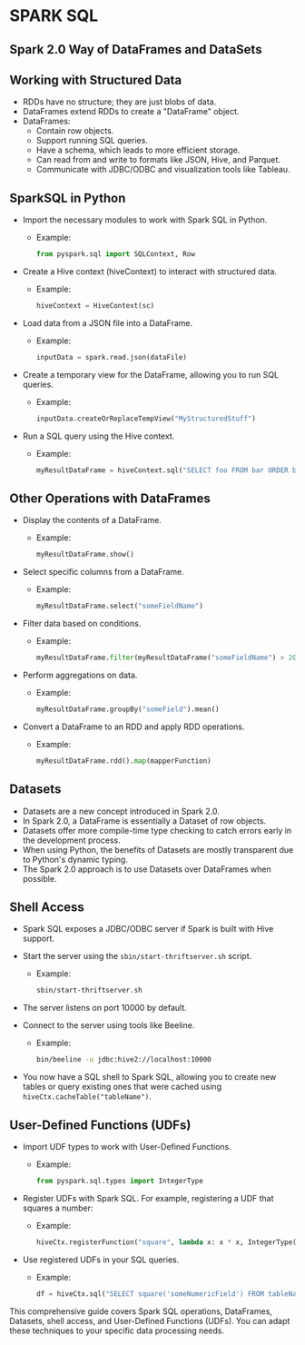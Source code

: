 # SPARK SQL
## Spark 2.0 Way of DataFrames and DataSets

## Working with Structured Data

- RDDs have no structure; they are just blobs of data.
- DataFrames extend RDDs to create a "DataFrame" object.
- DataFrames:
  - Contain row objects.
  - Support running SQL queries.
  - Have a schema, which leads to more efficient storage.
  - Can read from and write to formats like JSON, Hive, and Parquet.
  - Communicate with JDBC/ODBC and visualization tools like Tableau.

## SparkSQL in Python

- Import the necessary modules to work with Spark SQL in Python.
  - Example:
    ```python
    from pyspark.sql import SQLContext, Row
    ```

- Create a Hive context (hiveContext) to interact with structured data.
  - Example:
    ```python
    hiveContext = HiveContext(sc)
    ```

- Load data from a JSON file into a DataFrame.
  - Example:
    ```python
    inputData = spark.read.json(dataFile)
    ```

- Create a temporary view for the DataFrame, allowing you to run SQL queries.
  - Example:
    ```python
    inputData.createOrReplaceTempView("MyStructuredStuff")
    ```

- Run a SQL query using the Hive context.
  - Example:
    ```python
    myResultDataFrame = hiveContext.sql("SELECT foo FROM bar ORDER by foobar")
    ```

## Other Operations with DataFrames

- Display the contents of a DataFrame.
  - Example:
    ```python
    myResultDataFrame.show()
    ```

- Select specific columns from a DataFrame.
  - Example:
    ```python
    myResultDataFrame.select("someFieldName")
    ```

- Filter data based on conditions.
  - Example:
    ```python
    myResultDataFrame.filter(myResultDataFrame("someFieldName") > 200)
    ```

- Perform aggregations on data.
  - Example:
    ```python
    myResultDataFrame.groupBy("someField").mean()
    ```

- Convert a DataFrame to an RDD and apply RDD operations.
  - Example:
    ```python
    myResultDataFrame.rdd().map(mapperFunction)
    ```

## Datasets

- Datasets are a new concept introduced in Spark 2.0.
- In Spark 2.0, a DataFrame is essentially a Dataset of row objects.
- Datasets offer more compile-time type checking to catch errors early in the development process.
- When using Python, the benefits of Datasets are mostly transparent due to Python's dynamic typing.
- The Spark 2.0 approach is to use Datasets over DataFrames when possible.

## Shell Access

- Spark SQL exposes a JDBC/ODBC server if Spark is built with Hive support.
- Start the server using the `sbin/start-thriftserver.sh` script.
  - Example:
    ```bash
    sbin/start-thriftserver.sh
    ```

- The server listens on port 10000 by default.
- Connect to the server using tools like Beeline.
  - Example:
    ```bash
    bin/beeline -u jdbc:hive2://localhost:10000
    ```

- You now have a SQL shell to Spark SQL, allowing you to create new tables or query existing ones that were cached using `hiveCtx.cacheTable("tableName")`.

## User-Defined Functions (UDFs)

- Import UDF types to work with User-Defined Functions.
  - Example:
    ```python
    from pyspark.sql.types import IntegerType
    ```

- Register UDFs with Spark SQL. For example, registering a UDF that squares a number:
  - Example:
    ```python
    hiveCtx.registerFunction("square", lambda x: x * x, IntegerType())
    ```

- Use registered UDFs in your SQL queries.
  - Example:
    ```python
    df = hiveCtx.sql("SELECT square('someNumericField') FROM tableName")
    ```

This comprehensive guide covers Spark SQL operations, DataFrames, Datasets, shell access, and User-Defined Functions (UDFs). You can adapt these techniques to your specific data processing needs.
